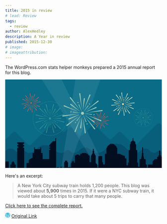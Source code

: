 ```yaml
---
title: 2015 in review
# lead: Review
tags:
  - review
author: AlexHedley
description: A Year in review
published: 2015-12-30
# image:
# imageattribution:
---
```


The WordPress.com stats helper monkeys prepared a 2015 annual report for this blog.

![](images/2014-emailteaser.png)

Here's an excerpt:

> A New York City subway train holds 1,200 people. This blog was viewed about **5,900** times in 2015. If it were a NYC subway train, it would take about 5 trips to carry that many people.

[Click here to see the complete report.](http://alexhedley.wordpress.com/2015/annual-report/)

![Wordpress](../images/wordpress.png "Wordpress") [Original Link](https://alexhedley.wordpress.com/2015/12/30/2015-in-review/)
